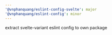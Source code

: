 ```yaml
---
'@vnphanquang/eslint-config-svelte': major
'@vnphanquang/eslint-config': minor
---
```


extract svelte-variant eslint config to own package
